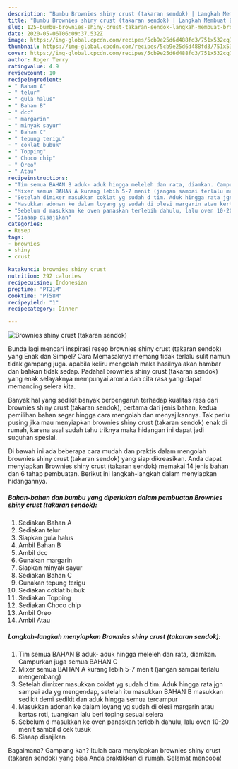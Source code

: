 ```yaml
---
description: "Bumbu Brownies shiny crust (takaran sendok) | Langkah Membuat Brownies shiny crust (takaran sendok) Yang Sempurna"
title: "Bumbu Brownies shiny crust (takaran sendok) | Langkah Membuat Brownies shiny crust (takaran sendok) Yang Sempurna"
slug: 125-bumbu-brownies-shiny-crust-takaran-sendok-langkah-membuat-brownies-shiny-crust-takaran-sendok-yang-sempurna
date: 2020-05-06T06:09:37.532Z
image: https://img-global.cpcdn.com/recipes/5cb9e25d6d488fd3/751x532cq70/brownies-shiny-crust-takaran-sendok-foto-resep-utama.jpg
thumbnail: https://img-global.cpcdn.com/recipes/5cb9e25d6d488fd3/751x532cq70/brownies-shiny-crust-takaran-sendok-foto-resep-utama.jpg
cover: https://img-global.cpcdn.com/recipes/5cb9e25d6d488fd3/751x532cq70/brownies-shiny-crust-takaran-sendok-foto-resep-utama.jpg
author: Roger Terry
ratingvalue: 4.9
reviewcount: 10
recipeingredient:
- " Bahan A"
- " telur"
- " gula halus"
- " Bahan B"
- " dcc"
- " margarin"
- " minyak sayur"
- " Bahan C"
- " tepung terigu"
- " coklat bubuk"
- " Topping"
- " Choco chip"
- " Oreo"
- " Atau"
recipeinstructions:
- "Tim semua BAHAN B aduk- aduk hingga meleleh dan rata, diamkan. Campurkan juga semua BAHAN C"
- "Mixer semua BAHAN A kurang lebih 5-7 menit (jangan sampai terlalu mengembang)"
- "Setelah dimixer masukkan coklat yg sudah d tim. Aduk hingga rata jgn sampai ada yg mengendap, setelah itu masukkan BAHAN B masukkan sedikit demi sedikit dan aduk hingga semua tercampur"
- "Masukkan adonan ke dalam loyang yg sudah di olesi margarin atau kertas roti, tuangkan lalu beri toping sesuai selera"
- "Sebelum d masukkan ke oven panaskan terlebih dahulu, lalu oven 10-20 menit sambil d cek tusuk"
- "Siaaap disajikan"
categories:
- Resep
tags:
- brownies
- shiny
- crust

katakunci: brownies shiny crust 
nutrition: 292 calories
recipecuisine: Indonesian
preptime: "PT21M"
cooktime: "PT58M"
recipeyield: "1"
recipecategory: Dinner

---
```



![Brownies shiny crust (takaran sendok)](https://img-global.cpcdn.com/recipes/5cb9e25d6d488fd3/751x532cq70/brownies-shiny-crust-takaran-sendok-foto-resep-utama.jpg)

Bunda lagi mencari inspirasi resep brownies shiny crust (takaran sendok) yang Enak dan Simpel? Cara Memasaknya memang tidak terlalu sulit namun tidak gampang juga. apabila keliru mengolah maka hasilnya akan hambar dan bahkan tidak sedap. Padahal brownies shiny crust (takaran sendok) yang enak selayaknya mempunyai aroma dan cita rasa yang dapat memancing selera kita.



Banyak hal yang sedikit banyak berpengaruh terhadap kualitas rasa dari brownies shiny crust (takaran sendok), pertama dari jenis bahan, kedua pemilihan bahan segar hingga cara mengolah dan menyajikannya. Tak perlu pusing jika mau menyiapkan brownies shiny crust (takaran sendok) enak di rumah, karena asal sudah tahu triknya maka hidangan ini dapat jadi suguhan spesial.


Di bawah ini ada beberapa cara mudah dan praktis dalam mengolah brownies shiny crust (takaran sendok) yang siap dikreasikan. Anda dapat menyiapkan Brownies shiny crust (takaran sendok) memakai 14 jenis bahan dan 6 tahap pembuatan. Berikut ini langkah-langkah dalam menyiapkan hidangannya.

<!--inarticleads1-->

##### Bahan-bahan dan bumbu yang diperlukan dalam pembuatan Brownies shiny crust (takaran sendok):

1. Sediakan  Bahan A
1. Sediakan  telur
1. Siapkan  gula halus
1. Ambil  Bahan B
1. Ambil  dcc
1. Gunakan  margarin
1. Siapkan  minyak sayur
1. Sediakan  Bahan C
1. Gunakan  tepung terigu
1. Sediakan  coklat bubuk
1. Sediakan  Topping
1. Sediakan  Choco chip
1. Ambil  Oreo
1. Ambil  Atau




<!--inarticleads2-->

##### Langkah-langkah menyiapkan Brownies shiny crust (takaran sendok):

1. Tim semua BAHAN B aduk- aduk hingga meleleh dan rata, diamkan. Campurkan juga semua BAHAN C
1. Mixer semua BAHAN A kurang lebih 5-7 menit (jangan sampai terlalu mengembang)
1. Setelah dimixer masukkan coklat yg sudah d tim. Aduk hingga rata jgn sampai ada yg mengendap, setelah itu masukkan BAHAN B masukkan sedikit demi sedikit dan aduk hingga semua tercampur
1. Masukkan adonan ke dalam loyang yg sudah di olesi margarin atau kertas roti, tuangkan lalu beri toping sesuai selera
1. Sebelum d masukkan ke oven panaskan terlebih dahulu, lalu oven 10-20 menit sambil d cek tusuk
1. Siaaap disajikan




Bagaimana? Gampang kan? Itulah cara menyiapkan brownies shiny crust (takaran sendok) yang bisa Anda praktikkan di rumah. Selamat mencoba!
